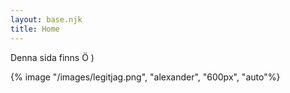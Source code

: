 ```yaml
---
layout: base.njk
title: Home
---
```

Denna sida finns Ö )

{% image "/images/legitjag.png", "alexander", "600px", "auto"%}

